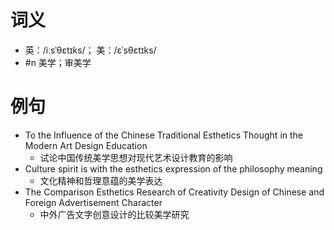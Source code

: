 # 词义
- 英：/iːsˈθɛtɪks/； 美：/ɛˈsθɛtɪks/
- #n 美学；审美学
# 例句
- To the Influence of the Chinese Traditional Esthetics Thought in the Modern Art Design Education
	- 试论中国传统美学思想对现代艺术设计教育的影响
- Culture spirit is with the esthetics expression of the philosophy meaning
	- 文化精神和哲理意蕴的美学表达
- The Comparison Esthetics Research of Creativity Design of Chinese and Foreign Advertisement Character
	- 中外广告文字创意设计的比较美学研究
